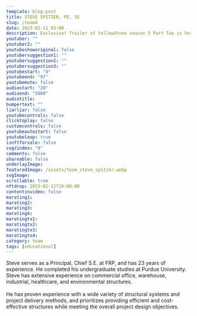```yaml
---
template: blog-post
title: STEVE SPITZER, PE, SE
slug: /team4
date: 2023-02-11 03:00
description: Exclusive! Trailer of YellowStone season 5 Part Two is here! There's more drama and action than any season before.
youtuber: ""
youtuber2: ""
youtubeshoworiginal: false
youtubersuggestion1: ""
youtubersuggestion2: ""
youtubersuggestion3: ""
youtubestart: "0"
youtubeend: "97"
youtubemute: false
audiostart: "20"
audioend: "5000"
audiotitle: 
bumpertext: ""
liarliar: false
youtubecontrols: false
clicktoplay: false
customcontrols: false
youtubeautostart: false
youtubeloop: true
isnftforsale: false
svgzindex: "0"
comments: false
shareable: false
underlayImage: 
featuredImage: /assets/team_steve_spitzer.webp
svgImage: 
scrollable: true
nftdrop: 2023-02-11T10:00:00
contentinvideo: false
marating1: 
marating2: 
marating3: 
marating4: 
maratingtx1: 
maratingtx2: 
maratingtx3: 
maratingtx4: 
category: team
tags: [educational]
---
```

<!-- <div class="contentinside lake1" style=""> -->
<!-- <img class="" src="/assets/lakemouth.webp" width="100%" style=" z-index:-1; opacity:0;
animation: kariFilter 6s ease-in-out;
animation-delay: 4s;
animation-iteration-count:infinite;
" /> -->


<!-- <div class="bubble bubble-bottom-left" style="position:absolute; width:; top:30%; left:20vw; display:flex; justify-content:center;backdrop-filter: blur(6px);
animation: bubbleBop 9s ease-in;
animation-delay: 6s;
animation-direction: forwards;
animation-iteration-count:1;
opacity:0;
"><span style="font-size:120%; font-weight:bold;"><span style="font-size:160%; font-weight:bold;"></span></div>


<div class="bubble bubble-bottom-right" style="position:absolute; width:50vw; top:50%; right:20vw; display:block; justify-content:center; font-size:110%;backdrop-filter: blur(6px);
animation: bubbleBop1 10s ease-in;
animation-delay:8s;
animation-direction: forwards;
animation-iteration-count:1;
opacity:0;
"><span style="font-weight:bold;"></span></div>
</div> -->


<div class="contentbody" style="text-align:left !important; margin-top:0;">




</div>


Steve serves as a Principal, Chief S.E. at FRP, and has 23 years of experience. He completed his undergraduate studies at Purdue University. Steve has extensive experience on commercial office, warehouse, industrial, healthcare, and environmental structures. 
<br /><br />
He has proven experience with a wide variety of structural systems and project delivery methods, and prioritizes providing efficient and cost-effective structures while meeting the overall project design objectives.